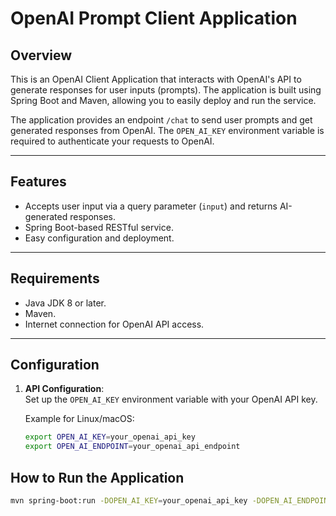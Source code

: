 # OpenAI Prompt Client Application

## Overview

This is an OpenAI Client Application that interacts with OpenAI's API to generate responses for user inputs (prompts). The application is built using Spring Boot and Maven, allowing you to easily deploy and run the service.

The application provides an endpoint `/chat` to send user prompts and get generated responses from OpenAI. The `OPEN_AI_KEY` environment variable is required to authenticate your requests to OpenAI.

---

## Features
- Accepts user input via a query parameter (`input`) and returns AI-generated responses.
- Spring Boot-based RESTful service.
- Easy configuration and deployment.

---

## Requirements

- Java JDK 8 or later.
- Maven.
- Internet connection for OpenAI API access.

---

## Configuration

1. **API Configuration**:  
   Set up the `OPEN_AI_KEY` environment variable with your OpenAI API key.

   Example for Linux/macOS:
   ```bash
   export OPEN_AI_KEY=your_openai_api_key
   export OPEN_AI_ENDPOINT=your_openai_api_endpoint

## How to Run the Application
   ```bash
   mvn spring-boot:run -DOPEN_AI_KEY=your_openai_api_key -DOPEN_AI_ENDPOINT=your_openai_api_endpoint